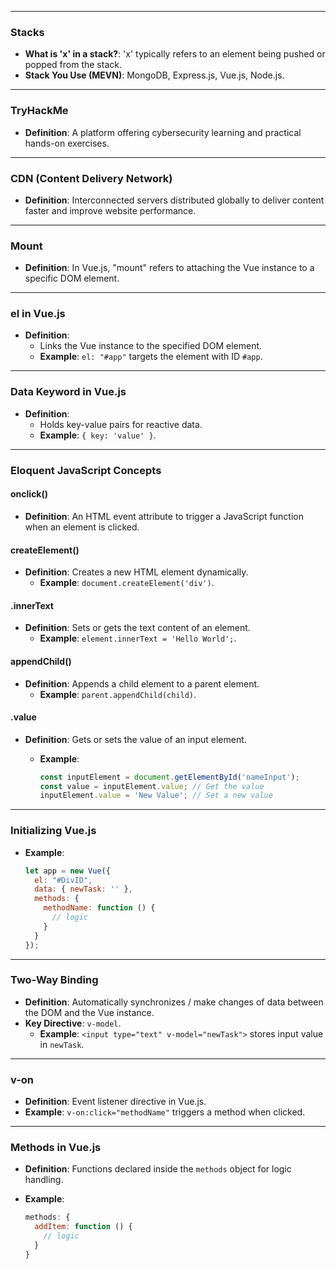 
---

### Stacks

- **What is 'x' in a stack?**: 'x' typically refers to an element being pushed or popped from the stack.
- **Stack You Use (MEVN)**: MongoDB, Express.js, Vue.js, Node.js.

---

### TryHackMe

- **Definition**: A platform offering cybersecurity learning and practical hands-on exercises.

---

### CDN (Content Delivery Network)

- **Definition**: Interconnected servers distributed globally to deliver content faster and improve website performance.

---

### Mount

- **Definition**: In Vue.js, "mount" refers to attaching the Vue instance to a specific DOM element.

---

### el in Vue.js

- **Definition**:
    - Links the Vue instance to the specified DOM element.
    - **Example**: `el: "#app"` targets the element with ID `#app`.

---

### Data Keyword in Vue.js

- **Definition**:
    - Holds key-value pairs for reactive data.
    - **Example**: `{ key: 'value' }`.

---

### Eloquent JavaScript Concepts

#### onclick()

- **Definition**: An HTML event attribute to trigger a JavaScript function when an element is clicked.

#### createElement()

- **Definition**: Creates a new HTML element dynamically.
    - **Example**: `document.createElement('div')`.

#### .innerText

- **Definition**: Sets or gets the text content of an element.
    - **Example**: `element.innerText = 'Hello World';`.

#### appendChild()

- **Definition**: Appends a child element to a parent element.
    - **Example**: `parent.appendChild(child)`.

#### .value

- **Definition**: Gets or sets the value of an input element.
    - **Example**:
        
        ```javascript
        const inputElement = document.getElementById('nameInput');
        const value = inputElement.value; // Get the value
        inputElement.value = 'New Value'; // Set a new value
        ```
        

---

### Initializing Vue.js

- **Example**:
    
    ```javascript
    let app = new Vue({
      el: "#DivID",
      data: { newTask: '' },
      methods: {
        methodName: function () {
          // logic
        }
      }
    });
    ```
    

---

### Two-Way Binding

- **Definition**: Automatically synchronizes / make changes of data between the DOM and the Vue instance.
- **Key Directive**: `v-model`.
    - **Example**: `<input type="text" v-model="newTask">` stores input value in `newTask`.

---
### v-on

- **Definition**: Event listener directive in Vue.js.
- **Example**: `v-on:click="methodName"` triggers a method when clicked.

---

### Methods in Vue.js

- **Definition**: Functions declared inside the `methods` object for logic handling.
- **Example**:
    
    ```javascript
    methods: {
      addItem: function () {
        // logic
      }
    }
    ```